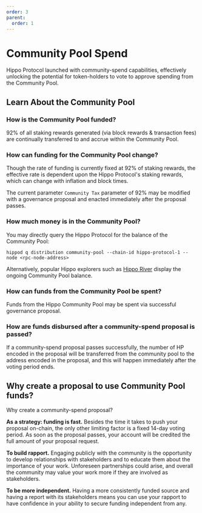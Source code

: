 ```yaml
---
order: 3
parent:
  order: 1
---
```


# Community Pool Spend

Hippo Protocol launched with community-spend capabilities, effectively unlocking the potential for token-holders to vote to approve spending from the Community Pool.

## Learn About the Community Pool

### How is the Community Pool funded?

92% of all staking rewards generated (via block rewards & transaction fees) are continually transferred to and accrue within the Community Pool.

### How can funding for the Community Pool change?

Though the rate of funding is currently fixed at 92% of staking rewards, the effective rate is dependent upon the Hippo Protocol's staking rewards, which can change with inflation and block times.

The current parameter `Community Tax` parameter of 92% may be modified with a governance proposal and enacted immediately after the proposal passes.

### How much money is in the Community Pool?

You may directly query the Hippo Protocol for the balance of the Community Pool:

`hippod q distribution community-pool --chain-id hippo-protocol-1 --node <rpc-node-address> `

Alternatively, popular Hippo explorers such as [Hippo River](https://river.hippoprotocol.ai/) display the ongoing Community Pool balance.

### How can funds from the Community Pool be spent?

Funds from the Hippo Community Pool may be spent via successful governance proposal.

### How are funds disbursed after a community-spend proposal is passed?

If a community-spend proposal passes successfully, the number of HP encoded in the proposal will be transferred from the community pool to the address encoded in the proposal, and this will happen immediately after the voting period ends.

## Why create a proposal to use Community Pool funds?

Why create a community-spend proposal?

**As a strategy: funding is fast.** Besides the time it takes to push your proposal on-chain, the only other limiting factor is a fixed 14-day voting period. As soon as the proposal passes, your account will be credited the full amount of your proposal request.

**To build rapport.** Engaging publicly with the community is the opportunity to develop relationships with stakeholders and to educate them about the importance of your work. Unforeseen partnerships could arise, and overall the community may value your work more if they are involved as stakeholders.

**To be more independent.** Having a more consistently funded source and having a report with its stakeholders means you can use your rapport to have confidence in your ability to secure funding independent from any.
